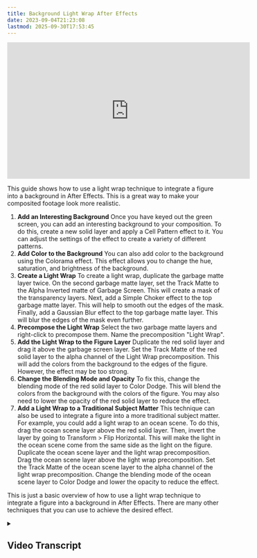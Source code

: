 ```yaml
---
title: Background Light Wrap After Effects
date: 2023-09-04T21:23:08
lastmod: 2025-09-30T17:53:45
---
```


<div class="iframe-16-9-container">
<iframe class="youTubeIframe" width="560" height="315" src="https://www.youtube.com/embed/P_gVhMT1doM?si=KJp6PqNM1OEjtt09" title="YouTube video player" frameborder="0" allow="accelerometer; autoplay; clipboard-write; encrypted-media; gyroscope; picture-in-picture; web-share" referrerpolicy="strict-origin-when-cross-origin" allowfullscreen></iframe>
</div>

This guide shows how to use a light wrap technique to integrate a figure into a background in After Effects. This is a great way to make your composited footage look more realistic.

1. **Add an Interesting Background** Once you have keyed out the green screen, you can add an interesting background to your composition. To do this, create a new solid layer and apply a Cell Pattern effect to it. You can adjust the settings of the effect to create a variety of different patterns.
2. **Add Color to the Background** You can also add color to the background using the Colorama effect. This effect allows you to change the hue, saturation, and brightness of the background.
3. **Create a Light Wrap** To create a light wrap, duplicate the garbage matte layer twice. On the second garbage matte layer, set the Track Matte to the Alpha Inverted matte of Garbage Screen. This will create a mask of the transparency layers. Next, add a Simple Choker effect to the top garbage matte layer. This will help to smooth out the edges of the mask. Finally, add a Gaussian Blur effect to the top garbage matte layer. This will blur the edges of the mask even further.
4. **Precompose the Light Wrap** Select the two garbage matte layers and right-click to precompose them. Name the precomposition "Light Wrap".
5. **Add the Light Wrap to the Figure Layer** Duplicate the red solid layer and drag it above the garbage screen layer. Set the Track Matte of the red solid layer to the alpha channel of the Light Wrap precomposition. This will add the colors from the background to the edges of the figure. However, the effect may be too strong.
6. **Change the Blending Mode and Opacity** To fix this, change the blending mode of the red solid layer to Color Dodge. This will blend the colors from the background with the colors of the figure. You may also need to lower the opacity of the red solid layer to reduce the effect.
7. **Add a Light Wrap to a Traditional Subject Matter** This technique can also be used to integrate a figure into a more traditional subject matter. For example, you could add a light wrap to an ocean scene. To do this, drag the ocean scene layer above the red solid layer. Then, invert the layer by going to Transform > Flip Horizontal. This will make the light in the ocean scene come from the same side as the light on the figure. Duplicate the ocean scene layer and the light wrap precomposition. Drag the ocean scene layer above the light wrap precomposition. Set the Track Matte of the ocean scene layer to the alpha channel of the light wrap precomposition. Change the blending mode of the ocean scene layer to Color Dodge and lower the opacity to reduce the effect.

This is just a basic overview of how to use a light wrap technique to integrate a figure into a background in After Effects. There are many other techniques that you can use to achieve the desired effect.

<details><summary>

## Video Transcript

</summary>

Now that we have successfully keyed out the green screen, let's add an interesting background to take advantage of the alpha channel. To do this, click on the Red Solid. Then in the Effects and Presets type in "cell". Drag Cell Pattern on top of the Red Solid.

In the Effects window, click the stopwatch on each of the attributes to set a keyframe. Drag your playhead to the end of the composition. Now let's change some of the attributes. We can change to plates. We can add more dispersion. We can change the size. We can change the evolution. Now we have an animation behind our figure. Again in Effects and Presets, type in Colorama. Drag the Colorama effect onto the Red Solid. In the Output Cycle, click the stopwatch to set a keyframe. Then drag your playhead to the end of the composition. Now select another palette. I'm going to select Deep Ocean. Now After Effects is keyframing to color palette behind our figure.

To make our figure integrate more into the background, we can use a technique called a light wrap. To make a light wrap, select the Garbage Screen layer and duplicate it twice by pressing Command - D. On the second Garbage Screen, set its Track Matte to the Alph Inverted matte of Garbage Screen. Then select the top Garbage Screen. In Effects and Presets, type choker. Drag the Simple Choker onto the top Garbage Screen. Solo out lower layer so we can see. Notice that now we have an inverted matte of only the transparency layers. If we add choke to the matte it goes inside the figure but it still has this harsh edge.

To get rid of that harsh edge, we can drag a Gaussian Blur on to the top Garbage Screen. Blur out the edge and now we can precompose these two Garbage Screens. Select them both, right click and then precompose. Label this Light Wrap. Unsolo the layer. Now duplicate the Red Solid layer by pressing Command - D. Drag the Red Solid layer above Garbage Screen. Then set its Track Matte to the the alpha channel of Light Wrap. As you can see it is now adding those colors to the edge of the figure but it is way too powerful.

So to fix this, we change the blending mode to Color Dodge. It is still a bit too powerful so what we will do it press T and lower the opacity. Maybe something like 25 percent because this is a very bright scene. Now if we zoom in, and we toggle the light wrap layer on and off, we can see how the skin tone and the sweater start to seem like they are glowing from behind from the background. This is a great technique to blend your different layers together.

Let's do it with a more traditional subject matter. Here I have an ocean scene. I'm going to drag it on top of the Red Solid layer. And now notice that the light from this layer is coming from this side. I need to have the light match the light of the figure. To do this, I will invert the layer. Go to Transform - Flip Horizontal. Now the light is coming from the same side as the figure. Press Command - D and duplicate ocean. Also, press Command - D and duplicate light wrap. Now, I will drag the ocean composition up above the other light wrap. I will change its Track Matte to alpha matte light wrap. Change its mode to Color Dodge. Then press T for opacity. And lower the opacity down. If I toggle this layer on and off you can see that it integrates the figure much more into the background. There are many more techniques that I will show you in future videos to color correct your keyed footage with your backgrounds.

</details>
